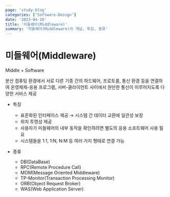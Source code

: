 ```yaml
---
page: 'study-blog'
categories: ['Software-Design']
date: '2023-04-10'
title: '미들웨어(Middleware)'
summary: '미들웨어(Middleware)의 개념, 특징, 종류'
---
```


# 미들웨어(Middleware)

Middle + Software

분산 컴퓨팅 환경에서 서로 다른 기종 간의 하드웨어, 프로토콜, 통신 환경 등을 연결하여 운영체제-응용 프로그램, 서버-클라이언트 사이에서 원만한 통신이 이루어지도록 다양한 서비스 제공

- 특징

  - 표준화된 인터페이스 제공 → 시스템 간 데이터 교환에 일관성 보장
  - 위치 투명성 제공
  - 사용자가 미들웨어의 내부 동작을 확인하려면 별도의 응용 소프트웨어 사용 필요
  - 시스템들을 1:1, 1:N, N:M 등 여러 가지 형태로 연결 가능

- 종류
  - DB(DataBase)
  - RPC(Remote Procedure Call)
  - MOM(Message Oriented Middleware)
  - TP-Monitor(Transaction Processing Monitor)
  - ORB(Object Request Broker)
  - WAS(Web Application Server)
